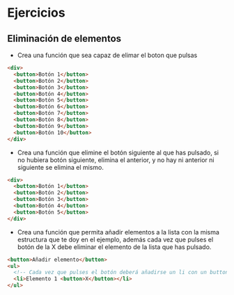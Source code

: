 # Ejercicios

## Eliminación de elementos

- Crea una función que sea capaz de elimar el boton que pulsas

```html
<div>
  <button>Botón 1</button>
  <button>Botón 2</button>
  <button>Botón 3</button>
  <button>Botón 4</button>
  <button>Botón 5</button>
  <button>Botón 6</button>
  <button>Botón 7</button>
  <button>Botón 8</button>
  <button>Botón 9</button>
  <button>Botón 10</button>
</div>
```

- Crea una función que elimine el botón siguiente al que has pulsado, si no hubiera botón siguiente, elimina el anterior, y no hay ni anterior ni siguiente se elimina el mismo.

```html
<div>
  <button>Botón 1</button>
  <button>Botón 2</button>
  <button>Botón 3</button>
  <button>Botón 4</button>
  <button>Botón 5</button>
</div>
```

- Crea una función que permita añadir elementos a la lista con la misma estructura que te doy en el ejemplo, además cada vez que pulses el botón de la X debe eliminar el elemento de la lista que has pulsado.

```html
<button>Añadir elemento</button>
<ul>
  <!-- Cada vez que pulses el botón deberá añadirse un li con un button dentro -->
  <li>Elemento 1 <button>X</button></li>
</ul>
```
